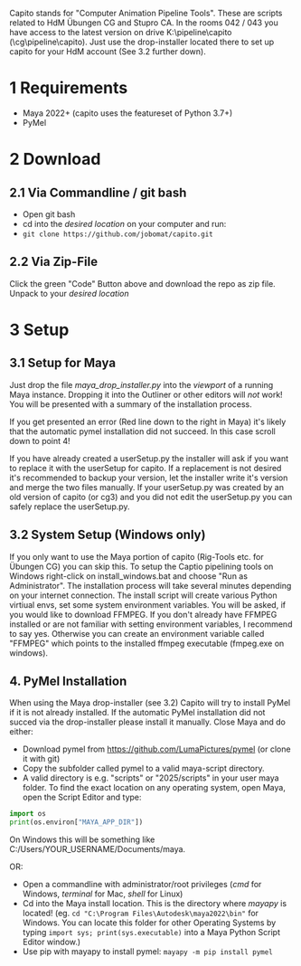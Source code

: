 Capito stands for "Computer Animation Pipeline Tools". These are scripts related to HdM Übungen CG and Stupro CA.
In the rooms 042 / 043 you have access to the latest version on drive K:\pipeline\capito (\\cg\pipeline\capito). Just use the drop-installer located there to set up capito for your HdM account (See 3.2 further down). 

# 1 Requirements
+ Maya 2022+ (capito uses the featureset of Python 3.7+)
+ PyMel

# 2 Download

## 2.1 Via Commandline / git bash
+ Open git bash
+ cd into the *desired location* on your computer and run:
+ ```git clone https://github.com/jobomat/capito.git```

## 2.2 Via Zip-File
Click the green "Code" Button above and download the repo as zip file. Unpack to your *desired location*

# 3 Setup

## 3.1 Setup for Maya
Just drop the file *maya_drop_installer.py* into the *viewport* of a running Maya instance. Dropping it into the Outliner or other editors will *not* work! You will be presented with a summary of the installation process. 

If you get presented an error (Red line down to the right in Maya) it's likely that the automatic pymel installation did not succeed. In this case scroll down to point 4!

If you have already created a userSetup.py the installer will ask if you want to replace it with the userSetup for capito. If a replacement is not desired it's recommended to backup your version, let the installer write it's version and merge the two files manually. If your userSetup.py was created by an old version of capito (or cg3) and you did not edit the userSetup.py you can safely replace the userSetup.py.

## 3.2 System Setup (Windows only)
If you only want to use the Maya portion of capito (Rig-Tools etc. for Übungen CG) you can skip this. To setup the Captio pipelining tools on Windows right-click on install_windows.bat and choose "Run as Administrator". The installation process will take several minutes depending on your internet connection. The install script will create various Python virtiual envs, set some system environment variables. You will be asked, if you would like to download FFMPEG. If you don't already have FFMPEG installed or are not familiar with setting environment variables, I recommend to say yes. Otherwise you can create an environment variable called "FFMPEG" which points to the installed ffmpeg executable (fmpeg.exe on windows).

## 4. PyMel Installation
When using the Maya drop-installer (see 3.2) Capito will try to install PyMel if it is not already installed. If the automatic PyMel installation did not succed via the drop-installer please install it manually. Close Maya and do either:

+ Download pymel from https://github.com/LumaPictures/pymel (or clone it with git)
+ Copy the subfolder called pymel to a valid maya-script directory.
+ A valid directory is e.g. "scripts" or "2025/scripts" in your user maya folder. To find the exact location on any operating system, open Maya, open the Script Editor and type:
```python
import os
print(os.environ["MAYA_APP_DIR"])
```
On Windows this will be something like C:/Users/YOUR_USERNAME/Documents/maya. 

OR:

+ Open a commandline with administrator/root privileges (*cmd* for Windows, *terminal* for Mac, *shell* for Linux)
+ Cd into the Maya install location. This is the directory where *mayapy* is located! (eg. ```cd "C:\Program Files\Autodesk\maya2022\bin"``` for Windows. You can locate this folder for other Operating Systems by typing ```import sys; print(sys.executable)``` into a Maya Python Script Editor window.)
+ Use pip with mayapy to install pymel: ```mayapy -m pip install pymel```